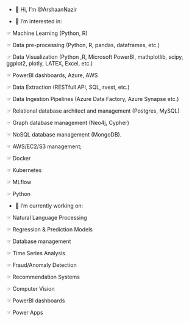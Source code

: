 - 👋 Hi, I’m @ArshaanNazir

- 👀 I’m interested in:

☞ Machine Learning (Python, R)

☞ Data pre-processing (Python, R, pandas, dataframes, etc.)

☞ Data Visualization (Python ,R, Microsoft PowerBI, mathplotlib, scipy, ggplot2, plotly, LATEX, Excel, etc.)

☞ PowerBI dashboards, Azure, AWS

☞ Data Extraction (RESTfull API, SQL, rvest, etc.)

☞ Data Ingestion Pipelines (Azure Data Factory, Azure Synapse etc.)

☞ Relational database architect and management (Postgres, MySQL)

☞ Graph database management (Neo4j, Cypher)

☞ NoSQL database management (MongoDB).

☞ AWS/EC2/S3 management;

☞ Docker

☞ Kubernetes

☞ MLflow

☞ Python

- 🌱 I’m currently working on:

☞ Natural Language Processing

☞ Regression & Prediction Models

☞ Database management

☞ Time Series Analysis

☞ Fraud/Anomaly Detection

☞ Recommendation Systems

☞ Computer Vision

☞ PowerBI dashboards

☞ Power Apps




<!---
ArshaanNazir/ArshaanNazir is a ✨ special ✨ repository because its `README.md` (this file) appears on your GitHub profile.
You can click the Preview link to take a look at your changes.
--->
